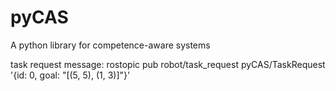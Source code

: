 # pyCAS
A python library for competence-aware systems

task request message: 
rostopic pub robot/task_request pyCAS/TaskRequest '{id: 0, goal: "[(5, 5), (1, 3)]"}'


